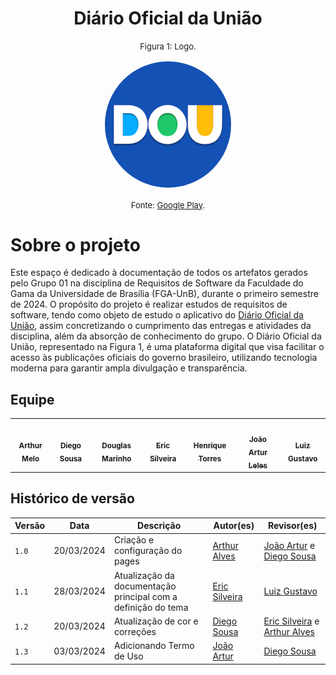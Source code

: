
<h1 style="text-align: center;">Diário Oficial da União</h1>

<font size="2"><p style="text-align: center">Figura 1: Logo.</p></font>

<p align="center"><img style="border: 2px solid white; border-radius: 117px" img src="assets\logoDOU.png" width = 40%></p>

<font size="2"><p style="text-align: center">Fonte: [Google Play](https://play.google.com/store/apps/details?id=br.gov.in.doumobile&hl=pt&pli=1).</p></font>




<!-- <font size="2"><p style="text-align: center">Fonte: [Google](https://www.google.com/?client=safari).</p></font> -->

# Sobre o projeto

Este espaço é dedicado à documentação de todos os artefatos gerados pelo Grupo 01 na disciplina de Requisitos de Software da Faculdade do Gama da Universidade de Brasília (FGA-UnB), durante o primeiro semestre de 2024. O propósito do projeto é realizar estudos de requisitos de software, tendo como objeto de estudo o aplicativo do [Diário Oficial da União](https://play.google.com/store/apps/details?id=br.gov.in.doumobile), assim concretizando o cumprimento das entregas e atividades da disciplina, além da absorção de conhecimento do grupo. O Diário Oficial da União, representado na Figura 1, é uma plataforma digital que visa facilitar o acesso às publicações oficiais do governo brasileiro, utilizando tecnologia moderna para garantir ampla divulgação e transparência.

## Equipe

<table>
  <tr>
    <td align="center"><a href="https://github.com/Arthrok"><img style="border-radius: 50%;" src="https://avatars.githubusercontent.com/u/98776585?v=4" width="100px;" alt=""/><br /><sub><b>Arthur Melo</b></sub></a><br />
    <td align="center"><a href="https://github.com/DiegoSousaLeite"><img style="border-radius: 50%;" src="https://avatars.githubusercontent.com/u/92549594?v=4" width="100px;" alt=""/><br /><sub><b>Diego Sousa</b></sub></a><br /><a href="Link git" title="Rocketseat"></a></td>
    <td align="center"><a href="https://github.com/M4RINH0"><img style="border-radius: 50%;" src="https://avatars.githubusercontent.com/u/95291227?v=4" width="100px;" alt=""/><br /><sub><b>Douglas Marinho </b></sub></a><br /><a href="Link git" title="Rocketseat"></a></td>
    <td align="center"><a href="https://github.com/ericbky"><img style="border-radius: 50%;" src="https://avatars.githubusercontent.com/u/65634855?v=4" width="100px;" alt=""/><br /><sub><b>Eric Silveira</b></sub></a><br />
    <td align="center"><a href="https://github.com/henriqtorresl"><img style="border-radius: 50%;" src="https://avatars.githubusercontent.com/u/102327244?v=4" width="100px;" alt=""/><br /><sub><b>Henrique Torres</b></sub></a><br />
    <td align="center"><a href="https://github.com/joao-artl"><img style="border-radius: 50%;" src="https://avatars.githubusercontent.com/u/124414056?v=4" width="100px;" alt=""/><br /><sub><b>João Artur Leles</b></sub></a><br />
    <td align="center"><a href="https://github.com/LuizGust4vo"><img style="border-radius: 50%;" src="https://avatars.githubusercontent.com/u/62315709?v=4" width="100px;" alt=""/><br /><sub><b>Luiz Gustavo</b></sub></a><br />
  </tr>
</table>

## Histórico de versão

| Versão | Data       | Descrição              | Autor(es)                                         | Revisor(es)                                                                             |
| ------ | ---------- | ---------------------- | ------------------------------------------------- | --------------------------------------------------------------------------------------- |
| `1.0`  | 20/03/2024 | Criação e configuração do pages | [Arthur Alves](https://github.com/Arthrok) | [João Artur](https://github.com/joao-artl) e [Diego Sousa](https://github.com/DiegoSousaLeite) |
| `1.1`  | 28/03/2024 | Atualização da documentação principal com a definição do tema | [Eric Silveira](https://github.com/ericbky) | [Luiz Gustavo](https://github.com/LuizGust4vo)|
| `1.2`  | 20/03/2024 | Atualização de cor e correções | [Diego Sousa](https://github.com/DiegoSousaLeite) | [Eric Silveira](https://github.com/ericbky) e [Arthur Alves](https://github.com/Arthrok) |
| `1.3`  | 03/03/2024 | Adicionando Termo de Uso | [João Artur](https://github.com/joao-artl) | [Diego Sousa](https://github.com/DiegoSousaLeite)|